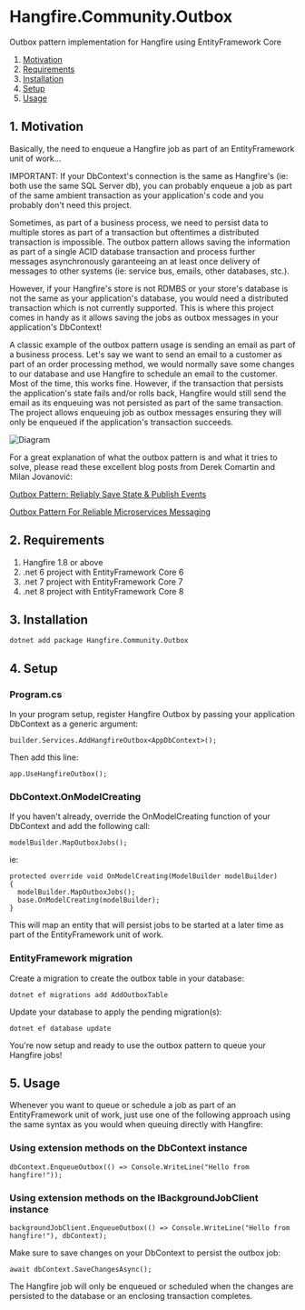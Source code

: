 # Hangfire.Community.Outbox
Outbox pattern implementation for Hangfire using EntityFramework Core

1. [Motivation](#1-motivation)
2. [Requirements](#2-requirements)
3. [Installation](#3-installation)
4. [Setup](#4-setup)
5. [Usage](#5-usage)

## 1. Motivation
Basically, the need to enqueue a Hangfire job as part of an EntityFramework unit of work...

IMPORTANT: If your DbContext's connection is the same as Hangfire's (ie: both use the same SQL Server db), you can probably enqueue a job as part of the same ambient transaction as your application's code and you probably don't need this project.

Sometimes, as part of a business process, we need to persist data to multiple stores as part of a transaction but oftentimes a distributed transaction is impossible.  The outbox pattern allows saving the information as part of a single ACID database transaction and process further messages asynchronously garanteeing an at least once delivery of messages to other systems (ie: service bus, emails, other databases, stc.).  

However, if your Hangfire's store is not RDMBS or your store's database is not the same as your application's database, you would need a distributed transaction which is not currently supported.  This is where this project comes in handy as it allows saving the jobs as outbox messages in your application's DbContext!

A classic example of the outbox pattern usage is sending an email as part of a business process.  Let's say we want to send an email to a customer as part of an order processing method, we would normally save some changes to our database and use Hangfire to schedule an email to the customer.  Most of the time, this works fine.  However, if the transaction that persists the application's state fails and/or rolls back, Hangfire would still send the email as its enqueuing was not persisted as part of the same transaction.  The project allows enqueuing job as outbox messages ensuring they will only be enqueued if the application's transaction succeeds.

![Diagram](https://www.websequencediagrams.com/cgi-bin/cdraw?lz=VUktPitDb21tYW5kIGhhbmRsZXI6IAAKBwphbHQgdHJhbnNhY3Rpb24KABoPLT5EYXRhYmFzZTpTYXZlIHN0YXRlAAUgb3V0Ym94IGpvYihzKQplbmQARBItVUk6IE9LCmxvb3AKTwAqBnByb2Nlc3NvAGkMUmVhZABFC3MKYWN0aXZhdGUgACUQADMTKkhhbmdmaXJlOkVucXVldWUAPQYAUh1tbwCBNA1zCmRlAFkaZW5k&s=roundgreen)

For a great explanation of what the outbox pattern is and what it tries to solve, please read these excellent blog posts from Derek Comartin and Milan Jovanović:

[Outbox Pattern: Reliably Save State & Publish Events](https://codeopinion.com/outbox-pattern-reliably-save-state-publish-events/)

[Outbox Pattern For Reliable Microservices Messaging](https://www.milanjovanovic.tech/blog/outbox-pattern-for-reliable-microservices-messaging)

## 2. Requirements
1. Hangfire 1.8 or above
2. .net 6 project with EntityFramework Core 6
3. .net 7 project with EntityFramework Core 7
4. .net 8 project with EntityFramework Core 8

## 3. Installation
```
dotnet add package Hangfire.Community.Outbox
```

## 4. Setup
### Program.cs
In your program setup, register Hangfire Outbox by passing your application DbContext as a generic argument:

```
builder.Services.AddHangfireOutbox<AppDbContext>();
```

Then add this line:

```
app.UseHangfireOutbox();
```
### DbContext.OnModelCreating

If you haven't already, override the OnModelCreating function of your DbContext and add the following call:
```
modelBuilder.MapOutboxJobs();
```

ie:

```
protected override void OnModelCreating(ModelBuilder modelBuilder)
{
  modelBuilder.MapOutboxJobs();
  base.OnModelCreating(modelBuilder);
}
```

This will map an entity that will persist jobs to be started at a later time as part of the EntityFramework unit of work.

### EntityFramework migration
Create a migration to create the outbox table in your database:
```
dotnet ef migrations add AddOutboxTable
```
Update your database to apply the pending migration(s):
```
dotnet ef database update
```

You're now setup and ready to use the outbox pattern to queue your Hangfire jobs!

## 5. Usage
Whenever you want to queue or schedule a job as part of an EntityFramework unit of work, just use one of the following approach using the same syntax as you would when queuing directly with Hangfire:
### Using extension methods on the DbContext instance
```
dbContext.EnqueueOutbox(() => Console.WriteLine("Hello from hangfire!"));
```

### Using extension methods on the IBackgroundJobClient instance
```
backgroundJobClient.EnqueueOutbox(() => Console.WriteLine("Hello from hangfire!"), dbContext);
```

Make sure to save changes on your DbContext to persist the outbox job:
```
await dbContext.SaveChangesAsync();
```

The Hangfire job will only be enqueued or scheduled when the changes are persisted to the database or an enclosing transaction completes.

